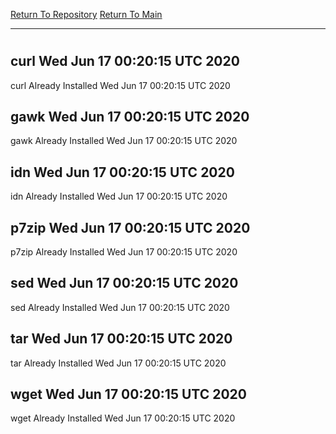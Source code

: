 [Return To Repository](https://github.com/deathbybandaid/piholeparser/)
[Return To Main](https://github.com/deathbybandaid/piholeparser/blob/master/RecentRunLogs/Mainlog.md)
____________________________________
# 
## curl Wed Jun 17 00:20:15 UTC 2020
curl Already Installed Wed Jun 17 00:20:15 UTC 2020
## gawk Wed Jun 17 00:20:15 UTC 2020
gawk Already Installed Wed Jun 17 00:20:15 UTC 2020
## idn Wed Jun 17 00:20:15 UTC 2020
idn Already Installed Wed Jun 17 00:20:15 UTC 2020
## p7zip Wed Jun 17 00:20:15 UTC 2020
p7zip Already Installed Wed Jun 17 00:20:15 UTC 2020
## sed Wed Jun 17 00:20:15 UTC 2020
sed Already Installed Wed Jun 17 00:20:15 UTC 2020
## tar Wed Jun 17 00:20:15 UTC 2020
tar Already Installed Wed Jun 17 00:20:15 UTC 2020
## wget Wed Jun 17 00:20:15 UTC 2020
wget Already Installed Wed Jun 17 00:20:15 UTC 2020
